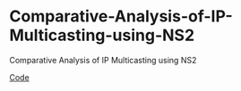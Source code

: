 # Comparative-Analysis-of-IP-Multicasting-using-NS2
Comparative Analysis of IP Multicasting using NS2

[Code](https://drive.google.com/drive/folders/1tKDn7CTIfXkR4saGHVpoA04JubBKI68x?usp=share_link)
